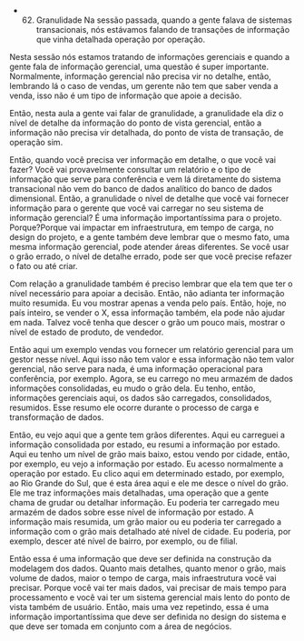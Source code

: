 - 62. Granulidade
Na sessão passada, quando a gente falava de sistemas transacionais, nós estávamos falando de transações de informação que vinha detalhada operação por operação.

Nesta sessão nós estamos tratando de informações gerenciais e quando a gente fala de informação gerencial, uma questão é super importante. Normalmente, informação gerencial não precisa vir no detalhe, então, lembrando lá o caso de vendas, um gerente não tem que saber venda a venda, isso não é um tipo de informação que apoie a decisão.

Então, nesta aula a gente vai falar de granulidade,  a granulidade ela diz o nível de detalhe da informação do ponto de vista gerencial, então a informação não precisa vir detalhada, do ponto de vista de transação, de operação sim.

Então, quando você precisa ver informação em detalhe, o que você vai fazer? Você vai provavelmente consultar um relatório e o tipo de informação que serve para conferência e vem lá diretamente do sistema transacional não vem do banco de dados analítico do banco de dados dimensional.
Então, a granulidade o nível de detalhe que você vai fornecer informação para o gerente que você vai carregar no seu sistema de informação gerencial?
É uma informação importantíssima para o projeto. Porque?Porque vai impactar em infraestrutura, em tempo de carga, no design do projeto, e a gente também deve lembrar que o mesmo fato, uma mesma informação gerencial, pode atender áreas diferentes. Se você usar o grão errado, o nível de detalhe errado, pode ser que você precise refazer o fato ou até criar.

Com relação a granulidade também é preciso lembrar que ela tem que ter o nível necessário para apoiar a decisão. Então, não adianta ter informação muito resumida. Eu vou mostrar apenas a venda pelo país. Então, hoje, no país inteiro, se vender o X, essa informação também, ela pode não ajudar em nada.
Talvez você tenha que descer o grão um pouco mais, mostrar o nível de estado de produto, de vendedor.

Então aqui um exemplo vendas vou fornecer um relatório gerencial para um gestor nesse nível. Aqui isso não tem valor e essa informação não tem valor gerencial, não serve para nada, é uma informação operacional para conferência, por exemplo.
Agora, se eu carrego no meu armazém de dados informações consolidadas, eu mudo o grão dela. Eu tenho, então, informações gerenciais aqui, os dados são carregados, consolidados, resumidos. Esse resumo ele ocorre durante o processo de carga e transformação de dados.

Então, eu vejo aqui que a gente tem grãos diferentes.
Aqui eu carreguei a informação consolidada por estado, eu resumi a informação por estado. Aqui eu tenho um nível de grão mais baixo, estou vendo por cidade, então, por exemplo, eu vejo a informação por estado. Eu acesso normalmente a operação por estado. Eu clico aqui em determinado estado, por exemplo, ao Rio Grande do Sul, que é esta área aqui e ele me desce o nível do grão. Ele me traz informações mais detalhadas, uma operação que a gente chama de grudar ou detalhar informação. Eu poderia ter carregado meu armazém de dados sobre esse nível de informação por estado. A informação mais resumida, um grão maior ou eu poderia ter carregado a informação com o grão mais detalhado até nível de cidade.
Eu poderia, por exemplo, descer até nível de bairro, por exemplo, ou de filial.

Então essa é uma informação que deve ser definida na construção da modelagem dos dados. Quanto mais detalhes, quanto menor o grão, mais volume de dados, maior o tempo de carga, mais infraestrutura você vai precisar. Porque você vai ter mais dados, vai precisar de mais tempo para processamento e você vai ter um sistema gerencial mais lento do ponto de vista também de usuário. Então, mais uma vez repetindo, essa é uma informação importantíssima que deve ser definida no design do sistema e que deve ser tomada em conjunto com a área de negócios.